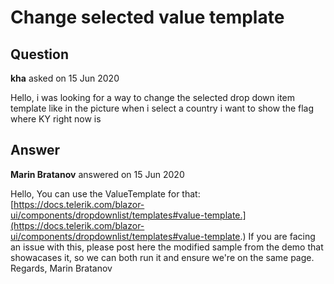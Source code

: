 # Change selected value template

## Question

**kha** asked on 15 Jun 2020

Hello, i was looking for a way to change the selected drop down item template like in the picture when i select a country i want to show the flag where KY right now is

## Answer

**Marin Bratanov** answered on 15 Jun 2020

Hello, You can use the ValueTemplate for that: [https://docs.telerik.com/blazor-ui/components/dropdownlist/templates#value-template.](https://docs.telerik.com/blazor-ui/components/dropdownlist/templates#value-template.) If you are facing an issue with this, please post here the modified sample from the demo that showacases it, so we can both run it and ensure we're on the same page. Regards, Marin Bratanov
